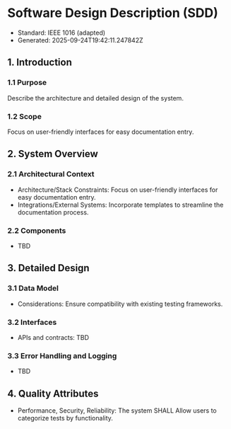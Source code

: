 # Software Design Description (SDD)

- Standard: IEEE 1016 (adapted)
- Generated: 2025-09-24T19:42:11.247842Z

## 1. Introduction
### 1.1 Purpose
Describe the architecture and detailed design of the system.

### 1.2 Scope
Focus on user-friendly interfaces for easy documentation entry.

## 2. System Overview
### 2.1 Architectural Context
- Architecture/Stack Constraints: Focus on user-friendly interfaces for easy documentation entry.
- Integrations/External Systems: Incorporate templates to streamline the documentation process.

### 2.2 Components
- TBD

## 3. Detailed Design
### 3.1 Data Model
- Considerations: Ensure compatibility with existing testing frameworks.

### 3.2 Interfaces
- APIs and contracts: TBD

### 3.3 Error Handling and Logging
- TBD

## 4. Quality Attributes
- Performance, Security, Reliability: The system SHALL Allow users to categorize tests by functionality.